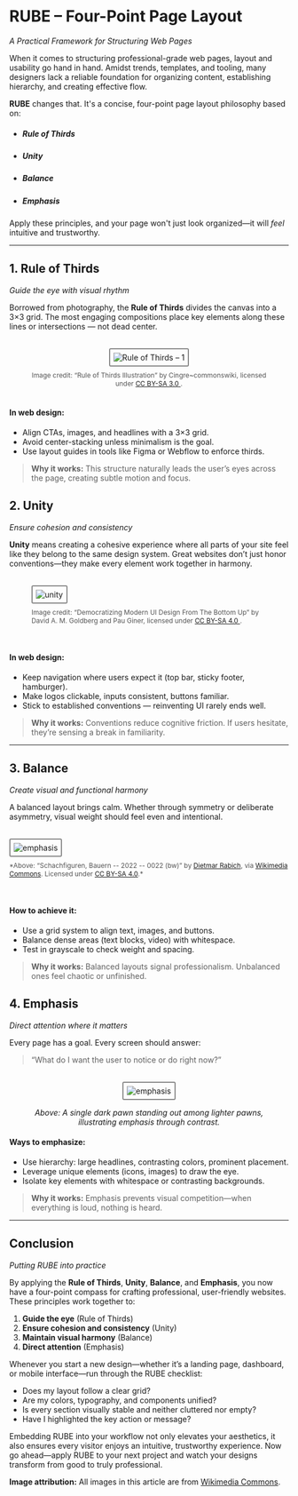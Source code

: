 # RUBE – Four-Point Page Layout
*A Practical Framework for Structuring Web Pages*

When it comes to structuring professional-grade web pages, layout and usability go hand in hand. Amidst trends, templates, and tooling, many designers lack a reliable foundation for organizing content, establishing hierarchy, and creating effective flow.

**RUBE** changes that. It's a concise, four-point page layout philosophy based on:

- ##### Rule of Thirds
- ##### Unity
- ##### Balance  
- ##### Emphasis  

Apply these principles, and your page won't just look organized—it will *feel* intuitive and trustworthy.

---

## 1. Rule of Thirds  
*Guide the eye with visual rhythm*

Borrowed from photography, the **Rule of Thirds** divides the canvas into a 3×3 grid. The most engaging compositions place key elements along these lines or intersections — not dead center.


<figure class="rube-figure" style="text-align: center;">
  <br />
  <img class="rube-article" src="../rube-imgs/rule3-1.png" alt="Rule of Thirds – 1" />
  <figcaption style="font-size: 0.85em; color: #555; margin-top: 8px;">
    Image credit: “Rule of Thirds Illustration” by Cingre~commonswiki, licensed under 
    <a href="https://creativecommons.org/licenses/by-sa/3.0/" target="_blank" rel="noopener noreferrer">
      CC BY-SA 3.0
    </a>.
  </figcaption>
  <br />
</figure>



#### In web design:

- Align CTAs, images, and headlines with a 3×3 grid.
- Avoid center-stacking unless minimalism is the goal.
- Use layout guides in tools like Figma or Webflow to enforce thirds.

> **Why it works:** This structure naturally leads the user’s eyes across the page, creating subtle motion and focus.


## 2. Unity  
*Ensure cohesion and consistency*

**Unity** means creating a cohesive experience where all parts of your site feel like they belong to the same design system. Great websites don’t just honor conventions—they make every element work together in harmony.

<figure class="rube-figure">
  <br />
  <img class="rube-article" src="../rube-imgs/unity.png" alt="unity" />
  <figcaption style="font-size: 0.85em; color: #555; margin-top: 8px;">
    Image credit: “Democratizing Modern UI Design From The Bottom Up” by David A. M. Goldberg and Pau Giner, licensed under 
    <a href="https://creativecommons.org/licenses/by-sa/4.0/" target="_blank" rel="noopener noreferrer">
      CC BY-SA 4.0
    </a>.
  </figcaption>
</figure>
<br />



#### In web design:

- Keep navigation where users expect it (top bar, sticky footer, hamburger).
- Make logos clickable, inputs consistent, buttons familiar.
- Stick to established conventions — reinventing UI rarely ends well.

> **Why it works:** Conventions reduce cognitive friction. If users hesitate, they’re sensing a break in familiarity.

---


## 3. Balance  
*Create visual and functional harmony*

A balanced layout brings calm. Whether through symmetry or deliberate asymmetry, visual weight should feel even and intentional.

<figure class="rube-figure" style="max-width: 650px !important; margin-right: auto; margin-left: auto;">
  <br />
  <img class="rube-article" src="../rube-imgs/emphasis.png" alt="emphasis" style="max-width: 650px !important;" />
  <figcaption style="max-width: 650px !important; font-size: 0.85em; color: #555; margin-top: 8px;">
    *Above: “Schachfiguren, Bauern -- 2022 -- 0022 (bw)” by 
    <a href="https://commons.wikimedia.org/wiki/User:Dietmar_Rabich" target="_blank" rel="noopener noreferrer">Dietmar Rabich</a>, via 
    <a href="https://commons.wikimedia.org/wiki/File:Schachfiguren,_Bauern_--_2022_--_0022_(bw).jpg" target="_blank" rel="noopener noreferrer">Wikimedia Commons</a>. Licensed under 
    <a href="https://creativecommons.org/licenses/by-sa/4.0/" target="_blank" rel="noopener noreferrer">CC BY-SA 4.0</a>.*
  </figcaption>
</figure>
<br />






#### How to achieve it:

- Use a grid system to align text, images, and buttons.  
- Balance dense areas (text blocks, video) with whitespace.  
- Test in grayscale to check weight and spacing.

> **Why it works:** Balanced layouts signal professionalism. Unbalanced ones feel chaotic or unfinished.


## 4. Emphasis  
*Direct attention where it matters*

Every page has a goal. Every screen should answer:  
> “What do I want the user to notice or do right now?”

<figure class="rube-figure" style="text-align: center;">
<br />
<img class="rube-article" src="../rube-imgs/emphasis.png" alt="emphasis" />
<figcaption>

*Above: A single dark pawn standing out among lighter pawns, illustrating emphasis through contrast.*
</figcaption>
</figure>


#### Ways to emphasize:

- Use hierarchy: large headlines, contrasting colors, prominent placement.  
- Leverage unique elements (icons, images) to draw the eye.  
- Isolate key elements with whitespace or contrasting backgrounds.

> **Why it works:** Emphasis prevents visual competition—when everything is loud, nothing is heard.

---

## Conclusion  
*Putting RUBE into practice*

By applying the **Rule of Thirds**, **Unity**, **Balance**, and **Emphasis**, you now have a four-point compass for crafting professional, user-friendly websites. These principles work together to:

1. **Guide the eye** (Rule of Thirds)  
2. **Ensure cohesion and consistency** (Unity)  
3. **Maintain visual harmony** (Balance)  
4. **Direct attention** (Emphasis)  

Whenever you start a new design—whether it’s a landing page, dashboard, or mobile interface—run through the RUBE checklist:

- Does my layout follow a clear grid?  
- Are my colors, typography, and components unified?  
- Is every section visually stable and neither cluttered nor empty?  
- Have I highlighted the key action or message?

Embedding RUBE into your workflow not only elevates your aesthetics, it also ensures every visitor enjoys an intuitive, trustworthy experience. Now go ahead—apply RUBE to your next project and watch your designs transform from good to truly professional.



<style>

img.rube-article {
  border: 2px solid #888;
  padding: 6px;
  border-radius: 3px;
  box-sizing: border-box;
  margin-left: auto;
  margin-right: auto;
  max-width: 800px;
  
}

</style>

**Image attribution:** All images in this article are from [Wikimedia Commons](https://commons.wikimedia.org/wiki/Main_Page).
